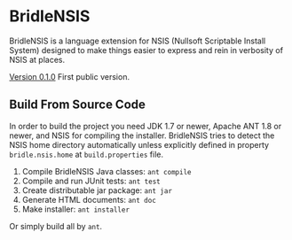 # BridleNSIS

BridleNSIS is a language extension for NSIS (Nullsoft Scriptable Install System) designed to make things easier to express and rein in verbosity of NSIS at places.

[Version 0.1.0](https://github.com/henrikor2/bridlensis/raw/master/dist/BridleNSIS-0.1.0.exe)
First public version.

## Build From Source Code

In order to build the project you need JDK 1.7 or newer, Apache ANT 1.8 or newer, and NSIS for compiling the installer. BridleNSIS tries to detect the NSIS home directory automatically unless explicitly defined in property `bridle.nsis.home` at `build.properties` file.

1.   Compile BridleNSIS Java classes: `ant compile`
2.   Compile and run JUnit tests: `ant test`
3.   Create distributable jar package: `ant jar`
4.   Generate HTML documents: `ant doc`
5.   Make installer: `ant installer`

Or simply build all by `ant`.
